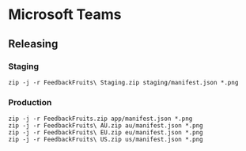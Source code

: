 # Microsoft Teams

## Releasing

### Staging

```
zip -j -r FeedbackFruits\ Staging.zip staging/manifest.json *.png
```

### Production

```
zip -j -r FeedbackFruits.zip app/manifest.json *.png
zip -j -r FeedbackFruits\ AU.zip au/manifest.json *.png
zip -j -r FeedbackFruits\ EU.zip eu/manifest.json *.png
zip -j -r FeedbackFruits\ US.zip us/manifest.json *.png
```
